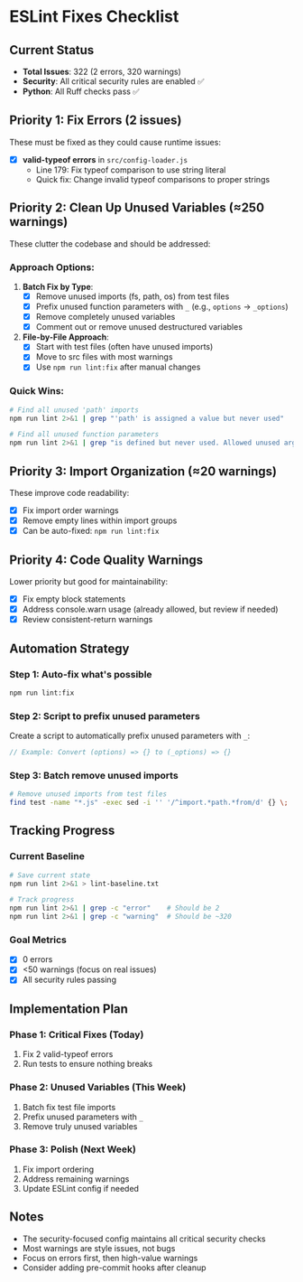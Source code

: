 # ESLint Fixes Checklist

## Current Status

- **Total Issues**: 322 (2 errors, 320 warnings)
- **Security**: All critical security rules are enabled ✅
- **Python**: All Ruff checks pass ✅

## Priority 1: Fix Errors (2 issues)

These must be fixed as they could cause runtime issues:

- [x] **valid-typeof errors** in `src/config-loader.js`
  - Line 179: Fix typeof comparison to use string literal
  - Quick fix: Change invalid typeof comparisons to proper strings

## Priority 2: Clean Up Unused Variables (≈250 warnings)

These clutter the codebase and should be addressed:

### Approach Options:

1. **Batch Fix by Type**:
   - [x] Remove unused imports (fs, path, os) from test files
   - [x] Prefix unused function parameters with `_` (e.g., `options` → `_options`)
   - [x] Remove completely unused variables
   - [x] Comment out or remove unused destructured variables

2. **File-by-File Approach**:
   - [x] Start with test files (often have unused imports)
   - [x] Move to src files with most warnings
   - [x] Use `npm run lint:fix` after manual changes

### Quick Wins:

```bash
# Find all unused 'path' imports
npm run lint 2>&1 | grep "'path' is assigned a value but never used"

# Find all unused function parameters
npm run lint 2>&1 | grep "is defined but never used. Allowed unused args"
```

## Priority 3: Import Organization (≈20 warnings)

These improve code readability:

- [x] Fix import order warnings
- [x] Remove empty lines within import groups
- [x] Can be auto-fixed: `npm run lint:fix`

## Priority 4: Code Quality Warnings

Lower priority but good for maintainability:

- [x] Fix empty block statements
- [x] Address console.warn usage (already allowed, but review if needed)
- [x] Review consistent-return warnings

## Automation Strategy

### Step 1: Auto-fix what's possible

```bash
npm run lint:fix
```

### Step 2: Script to prefix unused parameters

Create a script to automatically prefix unused parameters with `_`:

```javascript
// Example: Convert (options) => {} to (_options) => {}
```

### Step 3: Batch remove unused imports

```bash
# Remove unused imports from test files
find test -name "*.js" -exec sed -i '' '/^import.*path.*from/d' {} \;
```

## Tracking Progress

### Current Baseline

```bash
# Save current state
npm run lint 2>&1 > lint-baseline.txt

# Track progress
npm run lint 2>&1 | grep -c "error"    # Should be 2
npm run lint 2>&1 | grep -c "warning"  # Should be ~320
```

### Goal Metrics

- [x] 0 errors
- [x] <50 warnings (focus on real issues)
- [x] All security rules passing

## Implementation Plan

### Phase 1: Critical Fixes (Today)

1. Fix 2 valid-typeof errors
2. Run tests to ensure nothing breaks

### Phase 2: Unused Variables (This Week)

1. Batch fix test file imports
2. Prefix unused parameters with `_`
3. Remove truly unused variables

### Phase 3: Polish (Next Week)

1. Fix import ordering
2. Address remaining warnings
3. Update ESLint config if needed

## Notes

- The security-focused config maintains all critical security checks
- Most warnings are style issues, not bugs
- Focus on errors first, then high-value warnings
- Consider adding pre-commit hooks after cleanup
